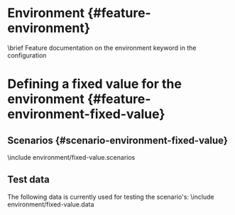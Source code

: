 Environment     {#feature-environment}
===========
\brief Feature documentation on the environment keyword in the configuration

# Defining a fixed value for the environment {#feature-environment-fixed-value} 
## Scenarios {#scenario-environment-fixed-value}
\include environment/fixed-value.scenarios

## Test data
The following data is currently used for testing the scenario's:
\include environment/fixed-value.data
